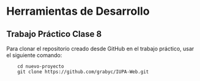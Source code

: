 # Herramientas de Desarrollo

## Trabajo Práctico Clase 8

Para clonar el repositorio creado desde GitHub en el trabajo práctico, usar el siguiente comando:

```code
    cd nuevo-proyecto
    git clone https://github.com/grabyc/IUPA-Web.git
```
